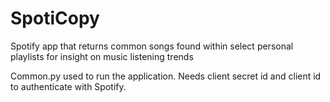 # SpotiCopy
Spotify app that returns common songs found within select personal playlists for insight on music listening trends

Common.py used to run the application. Needs client secret id and client id to authenticate with Spotify.
